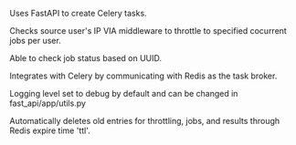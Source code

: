 Uses FastAPI to create Celery tasks.

Checks source user's IP VIA middleware to throttle to specified cocurrent jobs
per user.

Able to check job status based on UUID.

Integrates with Celery by communicating with Redis as the task broker.

Logging level set to debug by default and can be changed in fast_api/app/utils.py

Automatically deletes old entries for throttling, jobs, and results through Redis expire time 'ttl'.


